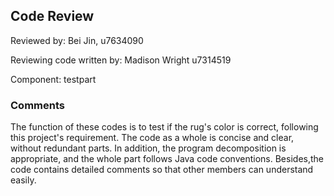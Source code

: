 ## Code Review

Reviewed by: Bei Jin, u7634090

Reviewing code written by: Madison Wright u7314519

Component: testpart

### Comments 

The function of these codes is to test if the 
rug's color is correct, following this project's 
requirement. The code as a whole is concise and
clear, without redundant parts.
In addition, the program decomposition is appropriate, 
and the whole part follows Java code conventions. 
Besides,the code contains detailed comments so 
that other members can understand easily.






